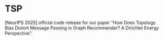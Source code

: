# TSP
[NeurIPS 2025] official code release for our paper "How Does Topology Bias Distort Message Passing in Graph Recommender? A Dirichlet Energy Perspective".
